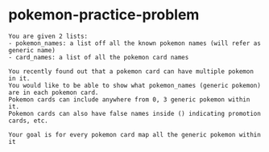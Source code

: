# pokemon-practice-problem

    You are given 2 lists:
    - pokemon_names: a list off all the known pokemon names (will refer as generic name)
    - card_names: a list of all the pokemon card names

    You recently found out that a pokemon card can have multiple pokemon in it.  
    You would like to be able to show what pokemon_names (generic pokemon) are in each pokemon card. 
    Pokemon cards can include anywhere from 0, 3 generic pokemon within it. 
    Pokemon cards can also have false names inside () indicating promotion cards, etc.

    Your goal is for every pokemon card map all the generic pokemon within it  
